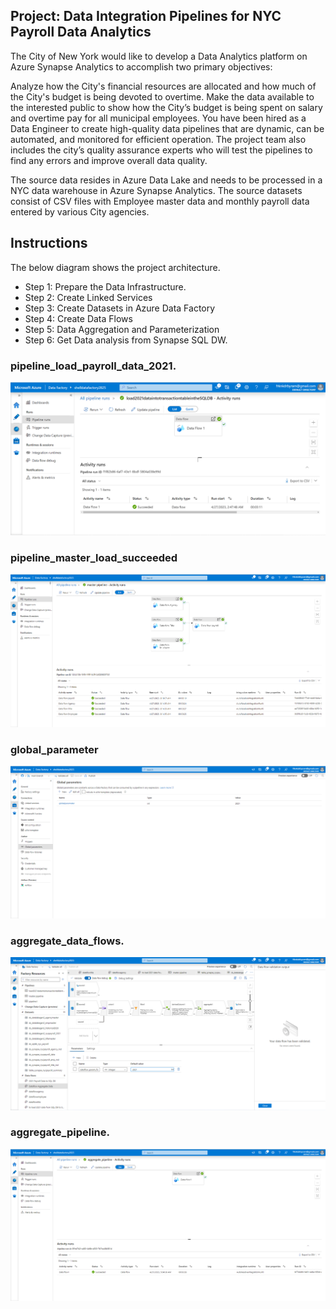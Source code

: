 ## Project: Data Integration Pipelines for NYC Payroll Data Analytics

The City of New York would like to develop a Data Analytics platform on Azure Synapse Analytics to accomplish two primary objectives:

Analyze how the City's financial resources are allocated and how much of the City's budget is being devoted to overtime.
Make the data available to the interested public to show how the City’s budget is being spent on salary and overtime pay for all municipal employees.
You have been hired as a Data Engineer to create high-quality data pipelines that are dynamic, can be automated, and monitored for efficient operation. The project team also includes the city’s quality assurance experts who will test the pipelines to find any errors and improve overall data quality.

The source data resides in Azure Data Lake and needs to be processed in a NYC data warehouse in Azure Synapse Analytics. The source datasets consist of CSV files with Employee master data and monthly payroll data entered by various City agencies.


## Instructions
The below diagram shows the project architecture.  
- Step 1: Prepare the Data Infrastructure.
- Step 2: Create Linked Services
- Step 3: Create Datasets in Azure Data Factory
- Step 4: Create Data Flows
- Step 5: Data Aggregation and Parameterization
- Step 6: Get Data analysis from Synapse SQL DW.


### pipeline_load_payroll_data_2021.

![pipeline_load_payroll_data_2021](screenshots/pipeline_1.png "pipeline_load_payroll_data_2021.jpeg")

### pipeline_master_load_succeeded

![pipeline_master_load_succeeded](screenshots/master_pipeline_succeed_2.png "pipeline_master_load_succeeded.jpeg")

 ### global_parameter

 ![global_parameter](screenshots/globalparameter3.png "global_parameter.jpeg")
 
### aggregate_data_flows.

![aggregate_data_flows](screenshots/aggregatedataflow4.png "aggregate_data_flows.jpeg")

### aggregate_pipeline.

![aggregate_pipeline](screenshots/aggregate_pipeline5.png "aggregate_pipeline.jpeg")